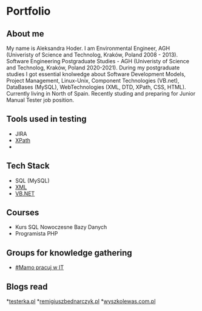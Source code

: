 # Portfolio


## About me
 My name is Aleksandra Hoder.
 I am Environmental Engineer, AGH (Univeristy of Science and Technolog, Kraków, Poland 2008 - 2013). 
 Software Engineering Postgraduate Studies - AGH (Univeristy of Science and Technolog, Kraków, Poland 2020-2021). 
 During my postgraduate studies I got essential knolwedge about Software Development Models, Project Management, Linux-Unix, Component Technologies (VB.net), DataBases (MySQL), 
 WebTechnologies (XML, DTD, XPath, CSS, HTML).
 Currently living in North of Spain.
 Recently studing and preparing for Junior Manual Tester job position.
 
 ## Tools used in testing
 
 * JIRA
 * [XPath](http://xpather.com/)
 * 
 
 ## Tech Stack
 
 * SQL (MySQL)
 * [XML](https://github.com/hoderaleksandra/invoices)
 * [VB.NET](https://github.com/hoderaleksandra/bookstore)
 
 ## Courses
 
 * Kurs SQL Nowoczesne Bazy Danych
 * Programista PHP 
 
 
 ## Groups for knowledge gathering
 
 * [#Mamo pracuj w IT](https://www.facebook.com/groups/mamopracujwit)

 ## Blogs read
 *[testerka.pl](http://testerka.pl)
 *[remigiuszbednarczyk.pl](https://remigiuszbednarczyk.pl/)
 *[wyszkolewas.com.pl](https://www.wyszkolewas.com.pl/)
